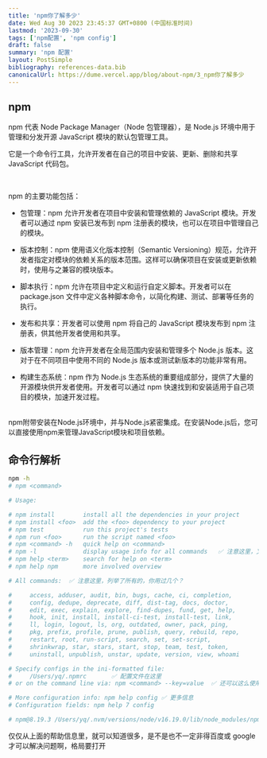 ```yaml
---
title: 'npm你了解多少'
date: Wed Aug 30 2023 23:45:37 GMT+0800 (中国标准时间)
lastmod: '2023-09-30'
tags: ['npm配置', 'npm config']
draft: false
summary: 'npm 配置'
layout: PostSimple
bibliography: references-data.bib
canonicalUrl: https://dume.vercel.app/blog/about-npm/3_npm你了解多少
---
```


## npm

npm 代表 Node Package Manager（Node 包管理器），是 Node.js 环境中用于管理和分发开源 JavaScript 模块的默认包管理工具。

它是一个命令行工具，允许开发者在自己的项目中安装、更新、删除和共享 JavaScript 代码包。

<br>

npm 的主要功能包括：

- 包管理：npm 允许开发者在项目中安装和管理依赖的 JavaScript 模块。开发者可以通过 npm 安装已发布到 npm 注册表的模块，也可以在项目中管理自己的模块。

- 版本控制：npm 使用语义化版本控制（Semantic Versioning）规范，允许开发者指定对模块的依赖关系的版本范围。这样可以确保项目在安装或更新依赖时，使用与之兼容的模块版本。

- 脚本执行：npm 允许在项目中定义和运行自定义脚本。开发者可以在 package.json 文件中定义各种脚本命令，以简化构建、测试、部署等任务的执行。

- 发布和共享：开发者可以使用 npm 将自己的 JavaScript 模块发布到 npm 注册表，供其他开发者使用和共享。

- 版本管理：npm 允许开发者在全局范围内安装和管理多个 Node.js 版本。这对于在不同项目中使用不同的 Node.js 版本或测试新版本的功能非常有用。

- 构建生态系统：npm 作为 Node.js 生态系统的重要组成部分，提供了大量的开源模块供开发者使用。开发者可以通过 npm 快速找到和安装适用于自己项目的模块，加速开发过程。

<br>
npm附带安装在Node.js环境中，并与Node.js紧密集成。在安装Node.js后，您可以直接使用npm来管理JavaScript模块和项目依赖。

## 命令行解析

```bash
npm -h
# npm <command>

# Usage:

# npm install        install all the dependencies in your project
# npm install <foo>  add the <foo> dependency to your project
# npm test           run this project's tests
# npm run <foo>      run the script named <foo>
# npm <command> -h   quick help on <command>
# npm -l             display usage info for all commands   ✅ 注意这里，又是打开新世界的大门啊
# npm help <term>    search for help on <term>
# npm help npm       more involved overview

# All commands:  ✅ 注意这里，列举了所有的，你用过几个？

#     access, adduser, audit, bin, bugs, cache, ci, completion,
#     config, dedupe, deprecate, diff, dist-tag, docs, doctor,
#     edit, exec, explain, explore, find-dupes, fund, get, help,
#     hook, init, install, install-ci-test, install-test, link,
#     ll, login, logout, ls, org, outdated, owner, pack, ping,
#     pkg, prefix, profile, prune, publish, query, rebuild, repo,
#     restart, root, run-script, search, set, set-script,
#     shrinkwrap, star, stars, start, stop, team, test, token,
#     uninstall, unpublish, unstar, update, version, view, whoami

# Specify configs in the ini-formatted file:
#     /Users/yq/.npmrc       ✅ 配置文件在这里
# or on the command line via: npm <command> --key=value  ✅ 还可以这么使用额

# More configuration info: npm help config ✅ 更多信息
# Configuration fields: npm help 7 config

# npm@8.19.3 /Users/yq/.nvm/versions/node/v16.19.0/lib/node_modules/npm
```

仅仅从上面的帮助信息里，就可以知道很多，是不是也不一定非得百度或 google 才可以解决问题啊，格局要打开
